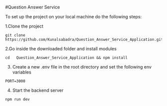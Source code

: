 #Question Answer Service

To set up the project on your local machine do the following steps:

1.Clone the project

```
git clone  https://github.com/Kunalsabadra/Question_Answer_Service_Application.git
```

2.Go inside the downloaded folder and install modules

```
cd   Question_Answer_Service_Application && npm install
```

3. Create a new .env file in the root directory and set the following env variables

```
PORT=3000
```

4. Start the backend server

```
npm run dev
```
